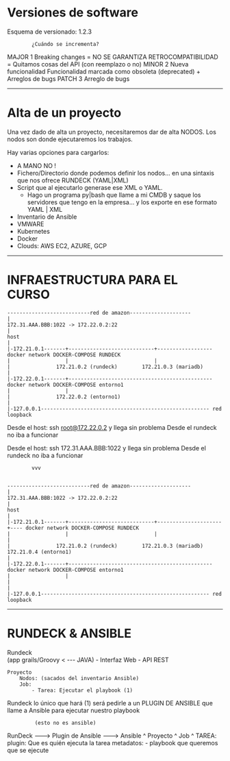 # Versiones de software

Esquema de versionado: 1.2.3

            ¿Cuándo se incrementa?
MAJOR 1     Breaking changes = NO SE GARANTIZA RETROCOMPATIBILIDAD
                = Quitamos cosas del API (con reemplazo o no)
MINOR 2     Nueva funcionalidad
            Funcionalidad marcada como obsoleta (deprecated)
                + Arreglos de bugs
PATCH 3     Arreglo de bugs

---

# Alta de un proyecto

Una vez dado de alta un proyecto, necesitaremos dar de alta NODOS.
Los nodos son donde ejecutaremos los trabajos.

Hay varias opciones para cargarlos:
- A MANO NO !
- Fichero/Directorio donde podemos definir los nodos... en una sintaxis que nos ofrece RUNDECK (YAML|XML)
- Script que al ejecutarlo generase ese XML o YAML.
    - Hago un programa py|bash que llame a mi CMDB y saque los servidores que tengo en la empresa... y los exporte en ese formato YAML | XML
- Inventario de Ansible
- VMWARE
- Kubernetes
- Docker
- Clouds: AWS EC2, AZURE, GCP

---

# INFRAESTRUCTURA PARA EL CURSO

    ---------------------------red de amazon--------------------
    |
    172.31.AAA.BBB:1022 -> 172.22.0.2:22
    |
    host
    |
    |-172.21.0.1-------+----------------------------+------------------ docker network DOCKER-COMPOSE RUNDECK
    |                  |                            |
    |               172.21.0.2 (rundeck)        172.21.0.3 (mariadb)
    |
    |-172.22.0.1-------+----------------------------------------------- docker network DOCKER-COMPOSE entorno1
    |                  |                            
    |               172.22.0.2 (entorno1)
    |
    |-127.0.0.1------------------------------------------------------- red loopback


Desde el host: ssh root@172.22.0.2 y llega sin problema
Desde el rundeck no iba a funcionar

Desde el host: ssh 172.31.AAA.BBB:1022 y llega sin problema
Desde el rundeck no iba a funcionar
            

            vvv
            

    ---------------------------red de amazon--------------------
    |
    172.31.AAA.BBB:1022 -> 172.22.0.2:22
    |
    host
    |
    |-172.21.0.1-------+----------------------------+---------------------+---- docker network DOCKER-COMPOSE RUNDECK
    |                  |                            |                     |
    |               172.21.0.2 (rundeck)        172.21.0.3 (mariadb)   172.21.0.4 (entorno1)
    |
    |-172.22.0.1-------+----------------------------------------------- docker network DOCKER-COMPOSE entorno1
    |                  |                            
    |               
    |
    |-127.0.0.1------------------------------------------------------- red loopback
            
    
---

# RUNDECK & ANSIBLE

Rundeck             
 (app grails/Groovy < --- JAVA)
    - Interfaz Web
    - API REST
    
    Proyecto
        Nodos: (sacados del inventario Ansible)
        Job:
            - Tarea: Ejecutar el playbook (1)

Rundeck lo único que hará (1) será pedirle a un PLUGIN DE ANSIBLE que llame a Ansible para ejecutar nuestro playbook

             (esto no es ansible)
RunDeck ---> Plugin de Ansible ---> Ansible
 ^
 Proyecto
  ^
  Job
   ^
   TAREA: 
        plugin: Que es quién ejecuta la tarea
        metadatos:
            - playbook que queremos que se ejecute 